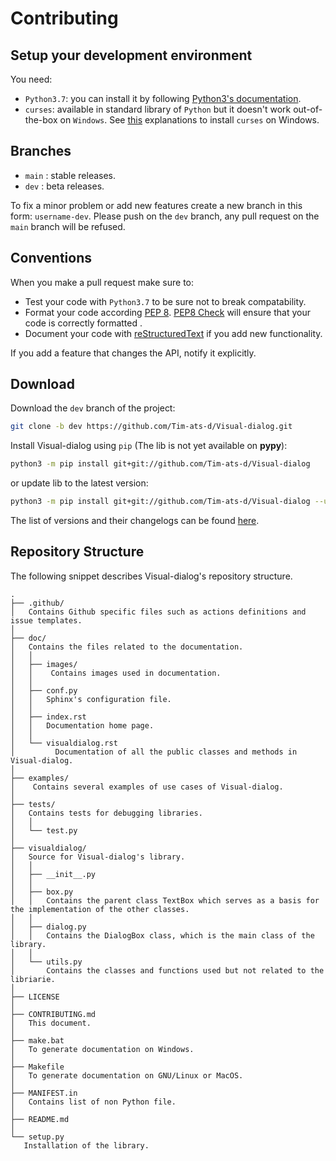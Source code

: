 
# Contributing

## Setup your development environment

You need:

* `Python3.7`: you can install it by following [Python3's documentation](https://www.python.org/downloads/).
* `curses`: available in standard library of `Python` but it doesn't work out-of-the-box on `Windows`. See [this](https://www.devdungeon.com/content/curses-windows-python) explanations to install `curses` on Windows.

## Branches

* `main` : stable releases.
* `dev` : beta releases.

To fix a minor problem or add new features create a new branch in this form: `username-dev`.
Please push on the `dev` branch, any pull request on the `main` branch will be refused.

## Conventions

When you make a pull request make sure to:

* Test your code with `Python3.7` to be sure not to break compatability.
* Format your code according [PEP 8](https://www.python.org/dev/peps/pep-0008/). [PEP8 Check](https://github.com/quentinguidee/actions-pep8) will ensure that your code is correctly formatted .
* Document your code with [reStructuredText](https://www.sphinx-doc.org/en/master/usage/restructuredtext/basics.html) if you add new functionality.

If you add a feature that changes the API, notify it explicitly.

## Download

Download the `dev` branch of the project:
```bash
git clone -b dev https://github.com/Tim-ats-d/Visual-dialog.git
```

Install Visual-dialog using `pip` (The lib is not yet available on **pypy**):

```bash
python3 -m pip install git+git://github.com/Tim-ats-d/Visual-dialog
```
or update lib to the latest version:

```bash
python3 -m pip install git+git://github.com/Tim-ats-d/Visual-dialog --upgrade
```
The list of versions and their changelogs can be found [here](https://github.com/Tim-ats-d/Visual-dialog/releases/).

## Repository Structure

The following snippet describes Visual-dialog's repository structure.

```text
.
├── .github/
│   Contains Github specific files such as actions definitions and issue templates.
│
├── doc/
│   Contains the files related to the documentation.
│   │
│   ├── images/
│   │    Contains images used in documentation.
│   │
│   ├── conf.py
│   │   Sphinx's configuration file.
│   │
│   ├── index.rst
│   │   Documentation home page.
│   │
│   └── visualdialog.rst
│         Documentation of all the public classes and methods in Visual-dialog.
│
├── examples/
│    Contains several examples of use cases of Visual-dialog.
│
├── tests/
│   Contains tests for debugging libraries.
│   │
│   └── test.py
│
├── visualdialog/
│   Source for Visual-dialog's library.
│   │
│   ├── __init__.py
│   │
│   ├── box.py
│   │   Contains the parent class TextBox which serves as a basis for the implementation of the other classes.
│   │
│   ├── dialog.py
│   │   Contains the DialogBox class, which is the main class of the library.
│   │
│   └── utils.py
│       Contains the classes and functions used but not related to the libriarie.
│
├── LICENSE
│
├── CONTRIBUTING.md
│   This document.
│
├── make.bat
│   To generate documentation on Windows.
│
├── Makefile
│   To generate documentation on GNU/Linux or MacOS.
│
├── MANIFEST.in
│   Contains list of non Python file.
│
├── README.md
│
└── setup.py
   Installation of the library.
```
